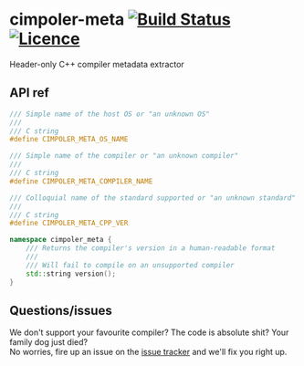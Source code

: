 # cimpoler-meta [![Build Status](https://travis-ci.org/nabijaczleweli/cimpoler-meta.svg?branch=master)](https://travis-ci.org/nabijaczleweli/cimpoler-meta) [![Licence](https://img.shields.io/badge/license-MIT-blue.svg?style=flat)](LICENSE)
Header-only C++ compiler metadata extractor

## API ref
```cpp
/// Simple name of the host OS or "an unknown OS"
///
/// C string
#define CIMPOLER_META_OS_NAME

/// Simple name of the compiler or "an unknown compiler"
///
/// C string
#define CIMPOLER_META_COMPILER_NAME

/// Colloquial name of the standard supported or "an unknown standard"
///
/// C string
#define CIMPOLER_META_CPP_VER

namespace cimpoler_meta {
	/// Returns the compiler's version in a human-readable format
	///
	/// Will fail to compile on an unsupported compiler
	std::string version();
}
```

## Questions/issues
We don't support your favourite compiler? The code is absolute shit? Your family dog just died?<br />
No worries, fire up an issue on the [issue tracker](https://github.com/nabijaczleweli/cimpoler-meta/issues) and we'll fix you right up.
